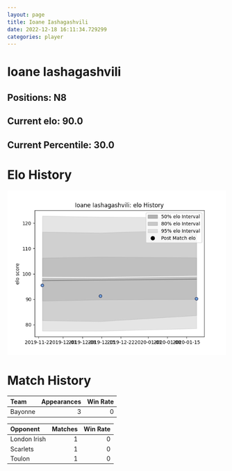 ```yaml
---  
layout: page  
title: Ioane Iashagashvili  
date: 2022-12-18 16:11:34.729299  
categories: player  
---
```

# Ioane Iashagashvili

## Positions: N8

## Current elo: 90.0

## Current Percentile: 30.0

# Elo History


![elo history](history_IoaneIashagashvili.png)
# Match History


| Team    |   Appearances |   Win Rate |
|:--------|--------------:|-----------:|
| Bayonne |             3 |          0 |

| Opponent     |   Matches |   Win Rate |
|:-------------|----------:|-----------:|
| London Irish |         1 |          0 |
| Scarlets     |         1 |          0 |
| Toulon       |         1 |          0 |